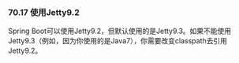 ### 70.17 使用Jetty9.2

Spring Boot可以使用Jetty9.2，但默认使用的是Jetty9.3。如果不能使用Jetty9.3（例如，因为你使用的是Java7），你需要改变classpath去引用Jetty9.2。
